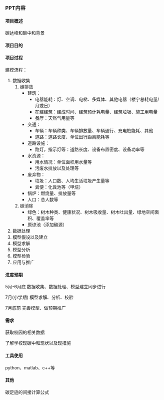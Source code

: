 ### PPT内容

#### 项目概述

碳达峰和碳中和背景

#### 项目目的

#### 项目过程

建模流程：

1. 数据收集
   1. 碳排放
      - 建筑：
        - 电器能耗：灯、空调、电梯、多媒体、其他电器（楼宇总耗电量/月或日）
        - 在建建筑：建成时间、建筑预计耗电量、建筑垃圾、施工用电量
        - 餐厅：天然气用量等
      - 交通：
        - 车辆：车辆种类、车辆排放量、车辆通行、充电桩能耗、其他
        - 道路：道路长度、单位出行距离能耗等
      - 道路设施：
        - 路灯，指示灯等：道路长度、设备布置密度、设备功率等
      - 水资源：
        - 用水情况：单位面积用水量等
        - 污废水排放以及处理等
      - 废弃物：
        - 垃圾：人口数、人均生活垃圾产生量等
        - 粪便：化粪池等（甲烷）
      - 锅炉：燃烧量、排放量等
      - 人口：总人数等
   2. 碳消除
      - 绿色：树木种类、健康状况、树木吸收量、树木吐出量、绿地空间面积、覆盖率等 
      - 原谅池（添加碳源）
2. 数据处理
3. 模型假设以及建立
4. 模型求解
5. 模型分析
6. 模型检验
7. 应用与推广

#### 进度预期

5月-6月底 数据收集、数据处理、模型建立同步进行

7月(小学期) 模型求解、分析、校验

7月底前 完善模型、做预期推广



#### 需求

获取校园的相关数据

了解学校现碳中和现状以及现措施



#### 工具使用

python、matlab、c++等

#### 其他

碳足迹的间接计算公式





